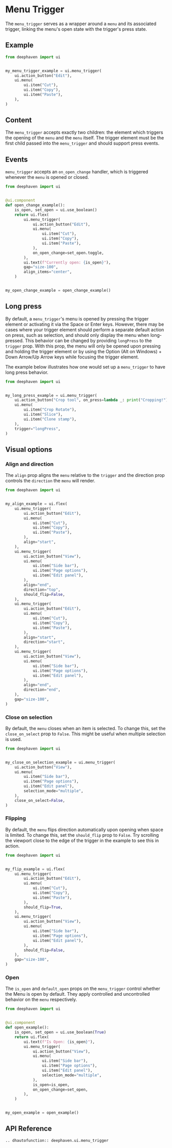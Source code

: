 # Menu Trigger

The `menu_trigger` serves as a wrapper around a `menu` and its associated trigger, linking the menu's open state with the trigger's press state.

## Example

```python
from deephaven import ui


my_menu_trigger_example = ui.menu_trigger(
    ui.action_button("Edit"),
    ui.menu(
        ui.item("Cut"),
        ui.item("Copy"),
        ui.item("Paste"),
    ),
)
```

## Content

The `menu_trigger` accepts exactly two children: the element which triggers the opening of the `menu` and the `menu` itself. The trigger element must be the first child passed into the `menu_trigger` and should support press events.

## Events

`menu_trigger` accepts an `on_open_change` handler, which is triggered whenever the `menu` is opened or closed.

```python
from deephaven import ui


@ui.component
def open_change_example():
    is_open, set_open = ui.use_boolean()
    return ui.flex(
        ui.menu_trigger(
            ui.action_button("Edit"),
            ui.menu(
                ui.item("Cut"),
                ui.item("Copy"),
                ui.item("Paste"),
            ),
            on_open_change=set_open.toggle,
        ),
        ui.text(f"Currently open: {is_open}"),
        gap="size-100",
        align_items="center",
    )


my_open_change_example = open_change_example()
```

## Long press

By default, a `menu_trigger`'s menu is opened by pressing the trigger element or activating it via the Space or Enter keys. However, there may be cases where your trigger element should perform a separate default action on press, such as selection, and should only display the menu when long-pressed. This behavior can be changed by providing `longPress` to the `trigger` prop. With this prop, the menu will only be opened upon pressing and holding the trigger element or by using the Option (Alt on Windows) + Down Arrow/Up Arrow keys while focusing the trigger element.

The example below illustrates how one would set up a `menu_trigger` to have long press behavior.

```python
from deephaven import ui


my_long_press_example = ui.menu_trigger(
    ui.action_button("Crop tool", on_press=lambda _: print("Cropping!")),
    ui.menu(
        ui.item("Crop Rotate"),
        ui.item("Slice"),
        ui.item("Clone stamp"),
    ),
    trigger="longPress",
)
```

## Visual options

### Align and direction

The `align` prop aligns the `menu` relative to the `trigger` and the direction prop controls the `direction` the `menu` will render.

```python
from deephaven import ui


my_align_example = ui.flex(
    ui.menu_trigger(
        ui.action_button("Edit"),
        ui.menu(
            ui.item("Cut"),
            ui.item("Copy"),
            ui.item("Paste"),
        ),
        align="start",
    ),
    ui.menu_trigger(
        ui.action_button("View"),
        ui.menu(
            ui.item("Side bar"),
            ui.item("Page options"),
            ui.item("Edit panel"),
        ),
        align="end",
        direction="top",
        should_flip=False,
    ),
    ui.menu_trigger(
        ui.action_button("Edit"),
        ui.menu(
            ui.item("Cut"),
            ui.item("Copy"),
            ui.item("Paste"),
        ),
        align="start",
        direction="start",
    ),
    ui.menu_trigger(
        ui.action_button("View"),
        ui.menu(
            ui.item("Side bar"),
            ui.item("Page options"),
            ui.item("Edit panel"),
        ),
        align="end",
        direction="end",
    ),
    gap="size-100",
)
```

### Close on selection

By default, the `menu` closes when an item is selected. To change this, set the `close_on_select` prop to `False`. This might be useful when multiple selection is used.

```python
from deephaven import ui


my_close_on_selection_example = ui.menu_trigger(
    ui.action_button("View"),
    ui.menu(
        ui.item("Side bar"),
        ui.item("Page options"),
        ui.item("Edit panel"),
        selection_mode="multiple",
    ),
    close_on_select=False,
)
```

### Flipping

By default, the `menu` flips direction automatically upon opening when space is limited. To change this, set the `should_flip` prop to `False`. Try scrolling the viewport close to the edge of the trigger in the example to see this in action.

```python
from deephaven import ui


my_flip_example = ui.flex(
    ui.menu_trigger(
        ui.action_button("Edit"),
        ui.menu(
            ui.item("Cut"),
            ui.item("Copy"),
            ui.item("Paste"),
        ),
        should_flip=True,
    ),
    ui.menu_trigger(
        ui.action_button("View"),
        ui.menu(
            ui.item("Side bar"),
            ui.item("Page options"),
            ui.item("Edit panel"),
        ),
        should_flip=False,
    ),
    gap="size-100",
)
```

### Open

The `is_open` and `default_open` props on the `menu_trigger` control whether the Menu is open by default. They apply controlled and uncontrolled behavior on the `menu` respectively.

```python
from deephaven import ui


@ui.component
def open_example():
    is_open, set_open = ui.use_boolean(True)
    return ui.flex(
        ui.text(f"Is Open: {is_open}"),
        ui.menu_trigger(
            ui.action_button("View"),
            ui.menu(
                ui.item("Side bar"),
                ui.item("Page options"),
                ui.item("Edit panel"),
                selection_mode="multiple",
            ),
            is_open=is_open,
            on_open_change=set_open,
        ),
    )


my_open_example = open_example()
```

## API Reference

```{eval-rst}
.. dhautofunction:: deephaven.ui.menu_trigger
```
